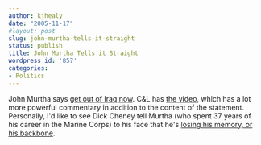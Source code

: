 ```yaml
---
author: kjhealy
date: "2005-11-17"
#layout: post
slug: john-murtha-tells-it-straight
status: publish
title: John Murtha Tells it Straight
wordpress_id: '857'
categories:
- Politics
---
```


John Murtha says [get out of Iraq now](http://www.house.gov/apps/list/press/pa12_murtha/pr051117iraq.html). C&L has [the video](http://www.crooksandliars.com/2005/11/17.html#a5913), which has a lot more powerful commentary in addition to the content of the statement. Personally, I'd like to see Dick Cheney tell Murtha (who spent 37 years of his career in the Marine Corps) to his face that he's [losing his memory, or his backbone](http://edition.cnn.com/2005/POLITICS/11/17/cheney/).
